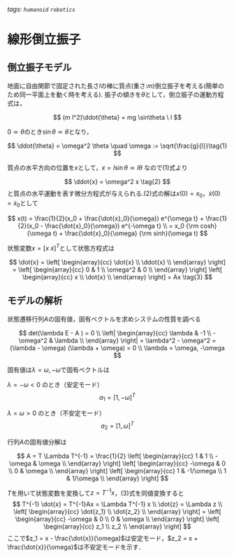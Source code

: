###### tags: `humanoid` `robotics` 
# 線形倒立振子

## 倒立振子モデル

地面に自由関節で固定された長さ$l$の棒に質点(重さ:$m$)倒立振子を考える(簡単のため同一平面上を動く時を考える). 振子の傾きを$\theta$として，倒立振子の運動方程式は，

$$
(m l^2)\ddot{\theta} = mg \sin\theta \ l
$$

$0 \simeq \theta$のとき$\sin\theta \simeq \theta$となり，

$$
\ddot{\theta} = \omega^2 \theta \quad  \omega := \sqrt{\frac{g}{l}}\tag{1}
$$


質点の水平方向の位置を$x$として，$x = l \sin\theta \simeq l\theta$ なので(1)式より

$$
\ddot{x} = \omega^2 x \tag{2}
$$
と質点の水平運動を表す微分方程式が与えられる.(2)式の解は$x(0)=x_0$，$\dot{x}(0)=\dot{x}_0$として

$$ 
x(t) = \frac{1}{2}(x_0 + \frac{\dot{x}_0}{\omega}) e^{\omega t} + \frac{1}{2}(x_0 - \frac{\dot{x}_0}{\omega}) e^{-\omega t} \\
 = x_0 {\rm cosh}(\omega t) + \frac{\dot{x}_0}{\omega} {\rm sinh}(\omega t)
$$

状態変数$x = [x \  \dot{x}]^T$として状態方程式は

$$
\dot{x} =
\left[
    \begin{array}{cc}
    \dot{x} \\
    \ddot{x} \\
    \end{array}
\right] =
\left[
    \begin{array}{cc}
    0 & 1 \\
    \omega^2 & 0 \\
    \end{array}
\right]
\left[
    \begin{array}{cc}
    x \\
    \dot{x} \\
    \end{array}
\right] =
Ax \tag{3}
$$

## モデルの解析

状態遷移行列$A$の固有値，固有ベクトルを求めシステムの性質を調べる

$$
det(\lambda E - A ) = 0 \\
\left|
    \begin{array}{cc}
    \lambda & -1 \\
    -\omega^2 & \lambda \\
    \end{array}
\right|
= \lambda^2 - \omega^2 = (\lambda - \omega) (\lambda + \omega) = 0 \\
\lambda = \omega, -\omega
$$

固有値は$\lambda = \omega, -\omega$で固有ベクトルは

$\lambda = -\omega < 0$ のとき（安定モード）
$$a_1 = [1, -\omega]^T$$

$\lambda = \omega > 0$ のとき（不安定モード）
$$a_2 = [1, \omega]^T$$

行列$A$の固有値分解は

$$
A = T \Lambda T^{-1}
= \frac{1}{2}
\left[
    \begin{array}{cc}
    1 & 1 \\
    -\omega & \omega \\
    \end{array}
\right]
\left[
    \begin{array}{cc}
    -\omega & 0 \\
    0 & \omega \\
    \end{array}
\right]
\left[
    \begin{array}{cc}
    1 & -1/\omega \\
    1 &  1/\omega \\
    \end{array}
\right]
$$

$T$を用いて状態変数を変換して$z = T^{-1}x$，(3)式を同値変換すると
$$
T^{-1} \dot{x} = T^{-1}Ax = \Lambda T^{-1} x \\
\dot{z} = \Lambda z \\
\left[
    \begin{array}{cc}
    \dot{z_1} \\
    \dot{z_2} \\
    \end{array}
\right] =
\left[
    \begin{array}{cc}
    -\omega & 0 \\
    0 & \omega \\
    \end{array}
\right]
\left[
    \begin{array}{cc}
    z_1 \\
    z_2 \\
    \end{array}
\right]
$$
ここで$z_1 = x - \frac{\dot{x}}{\omega}$は安定モード，$z_2 = x + \frac{\dot{x}}{\omega}$は不安定モードを示す．
